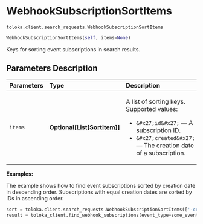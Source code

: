 # WebhookSubscriptionSortItems
`toloka.client.search_requests.WebhookSubscriptionSortItems`

```python
WebhookSubscriptionSortItems(self, items=None)
```

Keys for sorting event subscriptions in search results.

## Parameters Description

| Parameters | Type | Description |
| :----------| :----| :-----------|
`items`|**Optional\[List\[[SortItem](toloka.client.search_requests.WebhookSubscriptionSortItems.SortItem.md)\]\]**|<p>A list of sorting keys. Supported values:</p> <ul> <li>`&#x27;id&#x27;` — A subscription ID.</li> <li>`&#x27;created&#x27;` — The creation date of a subscription.</li> </ul>

**Examples:**

The example shows how to find event subscriptions sorted by creation date in descending order. Subscriptions with equal creation dates are sorted by IDs in ascending order.

```python
sort = toloka.client.search_requests.WebhookSubscriptionSortItems(['-created', 'id'])
result = toloka_client.find_webhook_subscriptions(event_type=some_event_type, pool_id=my_pretty_pool_id, sort=sort, limit=10)
```
